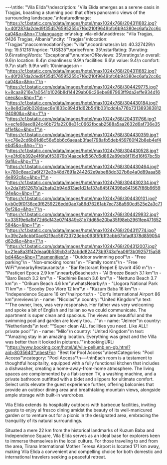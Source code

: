 ---\ntitle: "Vila Elida"\ndescription: "Vila Elida emerges as a serene oasis in Tragjas, boasting a stunning pool that offers panoramic views of the surrounding landscape."\nfeaturedImage: "https://cf.bstatic.com/xdata/images/hotel/max1024x768/204311682.jpg?k=40f287da2ded9f35d576595255c7f6d210f9649bfc6b94380ec6afa2cc6cca04&o=&hp=1"\nlanguage: en\nslug: vila-elida\naddress: "Vila Tragjas, 9426 Tragjas, Albania"\ncity: "Tragjas"\nlocation: "Tragjas"\naccommodationType: "villa"\ncoordinates:\n  lat: 40.327429\n  lng: 19.512181\nprice: "US$35"\npriceFrom: 35\nstarRating: 3\nrating: 9.6\nratingWords: "Exceptional"\nnumberOfReviews: 35\nratings:\n  overall: 9.6\n  location: 8.4\n  cleanliness: 9.9\n  facilities: 9.6\n  value: 9.4\n  comfort: 9.7\n  staff: 9.9\n  wifi: 10\nimages:\n  - "https://cf.bstatic.com/xdata/images/hotel/max1024x768/204311682.jpg?k=40f287da2ded9f35d576595255c7f6d210f9649bfc6b94380ec6afa2cc6cca04&o=&hp=1"\n  - "https://cf.bstatic.com/xdata/images/hotel/max1024x768/304429775.jpg?k=8caa9216e7a0541b1026b8d14429ab09c26ebe887963ff9da2effe934d16ceec&o=&hp=1"\n  - "https://cf.bstatic.com/xdata/images/hotel/max1024x768/304430184.jpg?k=8e8d3a9b028daec8e1833c894d1d62b541b031cdd4a776b73138938381294080&o=&hp=1"\n  - "https://cf.bstatic.com/xdata/images/hotel/max1024x768/204311766.jpg?k=ecfe68aed824c46b72fa2208e31c0662fbcab2588a5aa2632d6af736e35af1ef&o=&hp=1"\n  - "https://cf.bstatic.com/xdata/images/hotel/max1024x768/304430359.jpg?k=c76e2cd6b91d8c56e5bb6c6aeaab3fae1798afb5deb459760f42b8eb4ef4ebd5&o=&hp=1"\n  - "https://cf.bstatic.com/xdata/images/hotel/max1024x768/304430528.jpg?k=e3fd0b392e4f6fa0f53979b14aace1d5567d5d862a89db8f115d16f67bc5b9af&o=&hp=1"\n  - "https://cf.bstatic.com/xdata/images/hotel/max1024x768/304430464.jpg?k=780c8eac2a6f272e3b48d7691a244262e9abe88dc327b6e4a0d89aaa584e892c&o=&hp=1"\n  - "https://cf.bstatic.com/xdata/images/hotel/max1024x768/304430234.jpg?k=2da7d51267b1a2bafa2b94d813ae1d2faf37a645f74398e841567f86b965994e&o=&hp=1"\n  - "https://cf.bstatic.com/xdata/images/hotel/max1024x768/304430101.jpg?k=b0c9f0f36ce3f6259226edd0ae7a86d76261ab7ec738a560cd525e2a3c710ef2&o=&hp=1"\n  - "https://cf.bstatic.com/xdata/images/hotel/max1024x768/304429932.jpg?k=33519e6a1bf72d6df43e07f4849c81b7dd65e20ba35f98eb2961fee471652584&o=&hp=1"\n  - "https://cf.bstatic.com/xdata/images/hotel/max1024x768/204311774.jpg?k=39c2a6cbbf0ac6219ac56723723ebe093f5fb1f3cbb67bfadf378d859054d62d&o=&hp=1"\n  - "https://cf.bstatic.com/xdata/images/hotel/max1024x768/204312007.jpg?k=21ea8a3ff42deaa0b539cb3cf2abdd824473b9743cfea06f3b0925715a58bd44&o=&hp=1"\namenities:\n  - "Outdoor swimming pool"\n  - "Free parking"\n  - "Non-smoking rooms"\n  - "Family rooms"\n  - "Free WiFi"\nnearbyRestaurants:\n  - "Bar Restorant Rrepet E Izvorit 450 m"\n  - "Pastiçeri Epoca 2.9 km"\nnearbyBeaches:\n  - "Al Breeze Beach 3.1 km"\n  - "Baro Beach 3.2 km"\n  - "Radhimë Beach 3.6 km"\n  - "Nettuno Beach 3.7 km"\n  - "Orikum Beach 4.6 km"\nwhatsNearby:\n  - "Llogora National Park 11 km"\n  - "Scooby Doo Vlore 12 km"\n  - "Kuzum Baba 16 km"\n  - "Independence Square 16 km"\nairports:\n  - "Corfu International Airport 86 km"\nreviews:\n  - name: "Nicolas"\n    country: "United Kingdom"\n    text: "“The owner, Ines, was very responsive. Her father was very welcoming and spoke a bit of English and Italian so we could communicate. The apartment is super clean and spacious. The views are beautiful and the swimming pool and garden are lovely too....”"\n  - name: "Jelmer"\n    country: "Netherlands"\n    text: "“Super clean
ALL facilities you need. Like ALL!
private pool”"\n  - name: "Milo"\n    country: "United Kingdom"\n    text: "“Amazing stay in an amazing location. Everything was great and the Villa was better than it looked in pictures.”"\nbookingURL: "https://www.booking.com/hotel/al/vila-pellumb.en-gb.html?aid=8035640"\nbestFor: "Best for Pool Access"\nbestCategories: "Pool Access"\ncategory: "Pool Access"\n---\n\nEach room is a testament to thoughtful hospitality, equipped with a fully functional kitchen that includes a dishwasher, creating a home-away-from-home atmosphere. The living spaces are complemented by a flat-screen TV, a washing machine, and a private bathroom outfitted with a bidet and slippers for ultimate comfort. Select units elevate the guest experience further, offering balconies that provide an outdoor dining area and breathtaking mountain views, alongside ample storage with built-in wardrobes.

Vila Elida extends its hospitality outdoors with barbecue facilities, inviting guests to enjoy al fresco dining amidst the beauty of its well-manicured garden or to venture out for a picnic in the designated area, embracing the tranquility of its natural surroundings.

Situated a mere 22 km from the historical landmarks of Kuzum Baba and Independence Square, Vila Elida serves as an ideal base for explorers keen to immerse themselves in the local culture. For those traveling to and from the area, Tirana International Mother Teresa Airport is located 171 km away, making Vila Elida a convenient and compelling choice for both domestic and international travelers seeking a peaceful retreat.